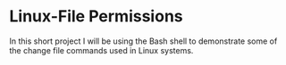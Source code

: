 # Linux-File Permissions
In this short project I will be using the Bash shell to demonstrate some of the change file commands used in Linux systems. 
